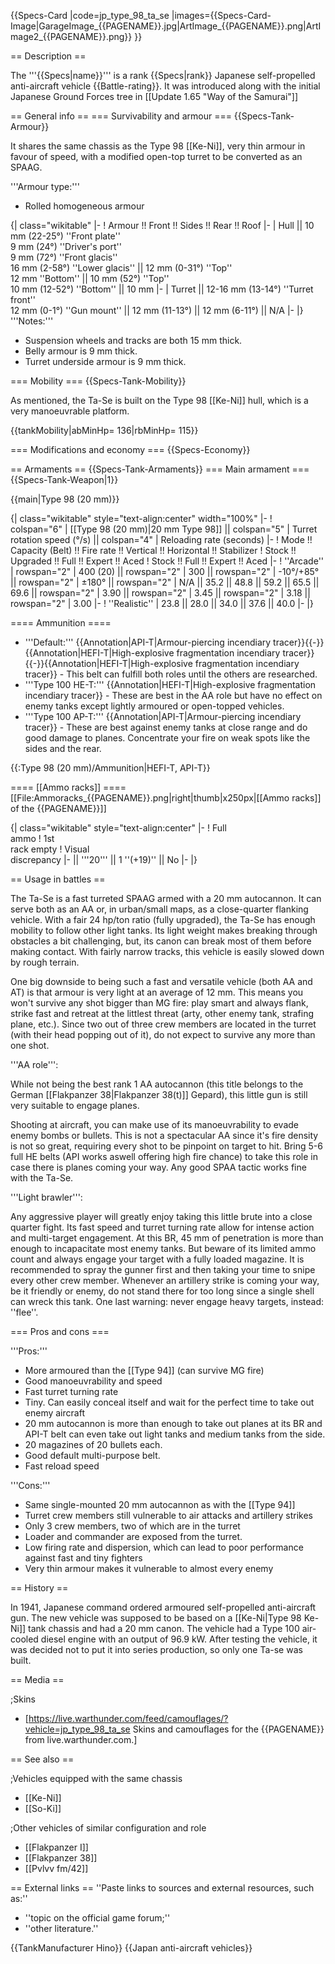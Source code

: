 {{Specs-Card
|code=jp_type_98_ta_se
|images={{Specs-Card-Image|GarageImage_{{PAGENAME}}.jpg|ArtImage_{{PAGENAME}}.png|ArtImage2_{{PAGENAME}}.png}}
}}

== Description ==
<!-- ''In the description, the first part should be about the history of the creation and combat usage of the vehicle, as well as its key features. In the second part, tell the reader about the ground vehicle in the game. Insert a screenshot of the vehicle, so that if the novice player does not remember the vehicle by name, he will immediately understand what kind of vehicle the article is talking about.'' -->
The '''{{Specs|name}}''' is a rank {{Specs|rank}} Japanese self-propelled anti-aircraft vehicle {{Battle-rating}}. It was introduced along with the initial Japanese Ground Forces tree in [[Update 1.65 "Way of the Samurai"]]

== General info ==
=== Survivability and armour ===
{{Specs-Tank-Armour}}
<!-- ''Describe armour protection. Note the most well protected and key weak areas. Appreciate the layout of modules as well as the number and location of crew members. Is the level of armour protection sufficient, is the placement of modules helpful for survival in combat? If necessary use a visual template to indicate the most secure and weak zones of the armour.'' -->
It shares the same chassis as the Type 98 [[Ke-Ni]], very thin armour in favour of speed, with a modified open-top turret to be converted as an SPAAG.

'''Armour type:'''

* Rolled homogeneous armour

{| class="wikitable"
|-
! Armour !! Front !! Sides !! Rear !! Roof
|-
| Hull || 10 mm (22-25°) ''Front plate'' <br> 9 mm (24°) ''Driver's port'' <br> 9 mm (72°) ''Front glacis'' <br> 16 mm (2-58°) ''Lower glacis'' || 12 mm (0-31°) ''Top'' <br> 12 mm ''Bottom'' || 10 mm (52°) ''Top'' <br> 10 mm (12-52°) ''Bottom'' || 10 mm
|-
| Turret || 12-16 mm (13-14°) ''Turret front'' <br> 12 mm (0-1°) ''Gun mount'' || 12 mm (11-13°) || 12 mm (6-11°) || N/A
|-
|}
'''Notes:'''

* Suspension wheels and tracks are both 15 mm thick.
* Belly armour is 9 mm thick.
* Turret underside armour is 9 mm thick.

=== Mobility ===
{{Specs-Tank-Mobility}}
<!-- ''Write about the mobility of the ground vehicle. Estimate the specific power and manoeuvrability, as well as the maximum speed forwards and backwards.'' -->

As mentioned, the Ta-Se is built on the Type 98 [[Ke-Ni]] hull, which is a very manoeuvrable platform.

{{tankMobility|abMinHp= 136|rbMinHp= 115}}

=== Modifications and economy ===
{{Specs-Economy}}

== Armaments ==
{{Specs-Tank-Armaments}}
=== Main armament ===
{{Specs-Tank-Weapon|1}}
<!-- ''Give the reader information about the characteristics of the main gun. Assess its effectiveness in a battle based on the reloading speed, ballistics and the power of shells. Do not forget about the flexibility of the fire, that is how quickly the cannon can be aimed at the target, open fire on it and aim at another enemy. Add a link to the main article on the gun: <code><nowiki>{{main|Name of the weapon}}</nowiki></code>. Describe in general terms the ammunition available for the main gun. Give advice on how to use them and how to fill the ammunition storage.'' -->
{{main|Type 98 (20 mm)}}

{| class="wikitable" style="text-align:center" width="100%"
|-
! colspan="6" | [[Type 98 (20 mm)|20 mm Type 98]] || colspan="5" | Turret rotation speed (°/s) || colspan="4" | Reloading rate (seconds)
|-
! Mode !! Capacity (Belt) !! Fire rate !! Vertical !! Horizontal !! Stabilizer
! Stock !! Upgraded !! Full !! Expert !! Aced
! Stock !! Full !! Expert !! Aced
|-
! ''Arcade''
| rowspan="2" | 400 (20) || rowspan="2" | 300 || rowspan="2" | -10°/+85° || rowspan="2" | ±180° || rowspan="2" | N/A || 35.2 || 48.8 || 59.2 || 65.5 || 69.6 || rowspan="2" | 3.90 || rowspan="2" | 3.45 || rowspan="2" | 3.18 || rowspan="2" | 3.00
|-
! ''Realistic''
| 23.8 || 28.0 || 34.0 || 37.6 || 40.0
|-
|}

==== Ammunition ====

* '''Default:''' {{Annotation|API-T|Armour-piercing incendiary tracer}}{{-}}{{Annotation|HEFI-T|High-explosive fragmentation incendiary tracer}}{{-}}{{Annotation|HEFI-T|High-explosive fragmentation incendiary tracer}} - This belt can fulfill both roles until the others are researched.
* '''Type 100 HE-T:''' {{Annotation|HEFI-T|High-explosive fragmentation incendiary tracer}} - These are best in the AA role but have no effect on enemy tanks except lightly armoured or open-topped vehicles.
* '''Type 100 AP-T:''' {{Annotation|API-T|Armour-piercing incendiary tracer}} - These are best against enemy tanks at close range and do good damage to planes. Concentrate your fire on weak spots like the sides and the rear.

{{:Type 98 (20 mm)/Ammunition|HEFI-T, API-T}}

==== [[Ammo racks]] ====
[[File:Ammoracks_{{PAGENAME}}.png|right|thumb|x250px|[[Ammo racks]] of the {{PAGENAME}}]]
<!-- '''Last updated:''' -->
{| class="wikitable" style="text-align:center"
|-
! Full<br>ammo
! 1st<br>rack empty
! Visual<br>discrepancy
|-
|| '''20''' || 1&nbsp;''(+19)'' || No
|-
|}

== Usage in battles ==
<!-- ''Describe the tactics of playing in the vehicle, the features of using vehicles in the team and advice on tactics. Refrain from creating a "guide" - do not impose a single point of view but instead give the reader food for thought. Describe the most dangerous enemies and give recommendations on fighting them. If necessary, note the specifics of the game in different modes (AB, RB, SB).'' -->
The Ta-Se is a fast turreted SPAAG armed with a 20 mm autocannon. It can serve both as an AA or, in urban/small maps, as a close-quarter flanking vehicle. With a fair 24 hp/ton ratio (fully upgraded), the Ta-Se has enough mobility to follow other light tanks. Its light weight makes breaking through obstacles a bit challenging, but, its canon can break most of them before making contact. With fairly narrow tracks, this vehicle is easily slowed down by rough terrain.

One big downside to being such a fast and versatile vehicle (both AA and AT) is that armour is very light at an average of 12 mm. This means you won't survive any shot bigger than MG fire: play smart and always flank, strike fast and retreat at the littlest threat (arty, other enemy tank, strafing plane, etc.). Since two out of three crew members are located in the turret (with their head popping out of it), do not expect to survive any more than one shot.

'''AA role''':

While not being the best rank 1 AA autocannon (this title belongs to the German [[Flakpanzer 38|Flakpanzer 38(t)]] Gepard), this little gun is still very suitable to engage planes.

Shooting at aircraft, you can make use of its manoeuvrability to evade enemy bombs or bullets. This is not a spectacular AA since it's fire density is not so great, requiring every shot to be pinpoint on target to hit. Bring 5-6 full HE belts (API works aswell offering high fire chance) to take this role in case there is planes coming your way. Any good SPAA tactic works fine with the Ta-Se.

'''Light brawler''':

Any aggressive player will greatly enjoy taking this little brute into a close quarter fight. Its fast speed and turret turning rate allow for intense action and multi-target engagement. At this BR, 45 mm of penetration is more than enough to incapacitate most enemy tanks. But beware of its limited ammo count and always engage your target with a fully loaded magazine. It is recommended to spray the gunner first and then taking your time to snipe every other crew member. Whenever an artillery strike is coming your way, be it friendly or enemy, do not stand there for too long since a single shell can wreck this tank. One last warning: never engage heavy targets, instead: ''flee''.

=== Pros and cons ===
<!-- ''Summarise and briefly evaluate the vehicle in terms of its characteristics and combat effectiveness. Mark its pros and cons in a bulleted list. Try not to use more than 6 points for each of the characteristics. Avoid using categorical definitions such as "bad", "good" and the like - use substitutions with softer forms such as "inadequate" and "effective".'' -->

'''Pros:'''

* More armoured than the [[Type 94]] (can survive MG fire)
* Good manoeuvrability and speed
* Fast turret turning rate
* Tiny. Can easily conceal itself and wait for the perfect time to take out enemy aircraft
* 20 mm autocannon is more than enough to take out planes at its BR and API-T belt can even take out light tanks and medium tanks from the side.
* 20 magazines of 20 bullets each.
* Good default multi-purpose belt.
* Fast reload speed

'''Cons:'''

* Same single-mounted 20 mm autocannon as with the [[Type 94]]
* Turret crew members still vulnerable to air attacks and artillery strikes
* Only 3 crew members, two of which are in the turret
* Loader and commander are exposed from the turret.
* Low firing rate and dispersion, which can lead to poor performance against fast and tiny fighters
* Very thin armour makes it vulnerable to almost every enemy

== History ==
<!-- ''Describe the history of the creation and combat usage of the vehicle in more detail than in the introduction. If the historical reference turns out to be too long, take it to a separate article, taking a link to the article about the vehicle and adding a block "/History" (example: <nowiki>https://wiki.warthunder.com/(Vehicle-name)/History</nowiki>) and add a link to it here using the <code>main</code> template. Be sure to reference text and sources by using <code><nowiki><ref></ref></nowiki></code>, as well as adding them at the end of the article with <code><nowiki><references /></nowiki></code>. This section may also include the vehicle's dev blog entry (if applicable) and the in-game encyclopedia description (under <code><nowiki>=== In-game description ===</nowiki></code>, also if applicable).'' -->

In 1941, Japanese command ordered armoured self-propelled anti-aircraft gun. The new vehicle was supposed to be based on a [[Ke-Ni|Type 98 Ke-Ni]] tank chassis and had a 20 mm canon. The vehicle had a Type 100 air-cooled diesel engine with an output of 96.9 kW. After testing the vehicle, it was decided not to put it into series production, so only one Ta-se was built.

== Media ==
<!-- ''Excellent additions to the article would be video guides, screenshots from the game, and photos.'' -->

;Skins

* [https://live.warthunder.com/feed/camouflages/?vehicle=jp_type_98_ta_se Skins and camouflages for the {{PAGENAME}} from live.warthunder.com.]

== See also ==
<!-- ''Links to the articles on the War Thunder Wiki that you think will be useful for the reader, for example:''
* ''reference to the series of the vehicles;''
* ''links to approximate analogues of other nations and research trees.'' -->

;Vehicles equipped with the same chassis

* [[Ke-Ni]]
* [[So-Ki]]

;Other vehicles of similar configuration and role

* [[Flakpanzer I]]
* [[Flakpanzer 38]]
* [[Pvlvv fm/42]]

== External links ==
''Paste links to sources and external resources, such as:''

* ''topic on the official game forum;''
* ''other literature.''

{{TankManufacturer Hino}}
{{Japan anti-aircraft vehicles}}